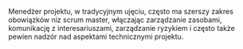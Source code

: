 
Menedżer projektu, w tradycyjnym ujęciu, często ma szerszy zakres obowiązków niz scrum master, włączając zarządzanie zasobami, komunikację z interesariuszami, zarządzanie ryzykiem i często także pewien nadzór nad aspektami technicznymi projektu. 